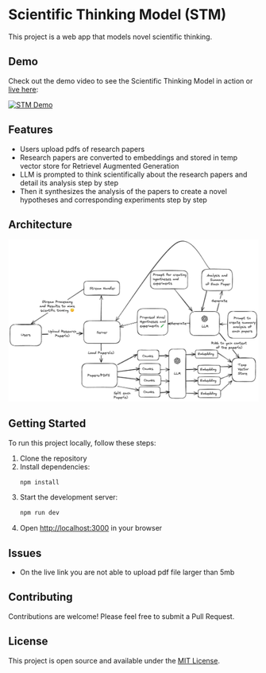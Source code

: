 # Scientific Thinking Model (STM)

This project is a web app that models novel scientific thinking.

## Demo

Check out the demo video to see the Scientific Thinking Model in action or [live here](https://scientific-thinking-model.vercel.app/):

[![STM Demo](https://cdn.loom.com/sessions/thumbnails/2f6a86c3ffe24904940e79f9c19a7f12-with-play.gif)](https://www.loom.com/share/2f6a86c3ffe24904940e79f9c19a7f12?sid=bbaa02c7-bbbf-4fe2-9c5b-82f6e0ecd836)

## Features

- Users upload pdfs of research papers
- Research papers are converted to embeddings and stored in temp vector store for Retrievel Augmented Generation
- LLM is prompted to think scientifically about the research papers and detail its analysis step by step
- Then it synthesizes the analysis of the papers to create a novel hypotheses and corresponding experiments step by step

## Architecture

![STM Architecture](./public/STM_Architecture.png)

## Getting Started

To run this project locally, follow these steps:

1. Clone the repository
2. Install dependencies:
   ```bash
   npm install
   ```
3. Start the development server:
   ```bash
   npm run dev
   ```
4. Open [http://localhost:3000](http://localhost:3000) in your browser

## Issues

- On the live link you are not able to upload pdf file larger than 5mb

## Contributing

Contributions are welcome! Please feel free to submit a Pull Request.

## License

This project is open source and available under the [MIT License](LICENSE).
